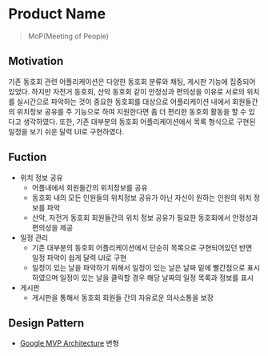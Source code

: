 # Product Name
> MoP(Meeting of People)

## Motivation
기존 동호회 관련 어플리케이션은 다양한 동호회 분류와 채팅, 게시판 기능에 집중되어 있었다. 하지만 자전거 동호회, 산악 동호회 같이 안정성과 편의성을 이유로 
서로의 위치를 실시간으로 파악하는 것이 중요한 동호회를 대상으로 어플리케이션 내에서 회원들간의 위치정보 공유를 주 기능으로 하여 지원한다면 좀 더 편리한 동호회 활동을 할 수 있다고 생각하였다. 
또한, 기존 대부분의 동호회 어플리케이션에서 목록 형식으로 구현된 일정을 보기 쉬운 달력 UI로 구현하였다.

## Fuction
* 위치 정보 공유
  + 어플내에서 회원들간의 위치정보를 공유
  + 동호회 내의 모든 인원들의 위치정보 공유가 아닌 자신이 원하는 인원의 위치 정보를 파악
  + 산악, 자전거 동호회 회원들간의 위치 정보 공유가 필요한 동호회에서 안정성과 편의성을 제공
* 일정 관리
  + 기존 대부분의 동호회 어플리케이션에서 단순히 목록으로 구현되어있던 반면 일정 파악이 쉽게 달력 UI로 구현
  + 일정이 있는 날을 파악하기 위해서 일정이 있는 날은 날짜 밑에 빨간점으로 표시하였으며 일정이 있는 날을 클릭할 경우 해당 날짜의 일정 목록과 정보를 표시
* 게시판
  + 게시판을 통해서 동호회 회원들 간의 자유로운 의사소통을 보장

## Design Pattern
* [Google MVP Architecture](https://github.com/googlesamples/android-architecture/tree/todo-mvp/) 변형
